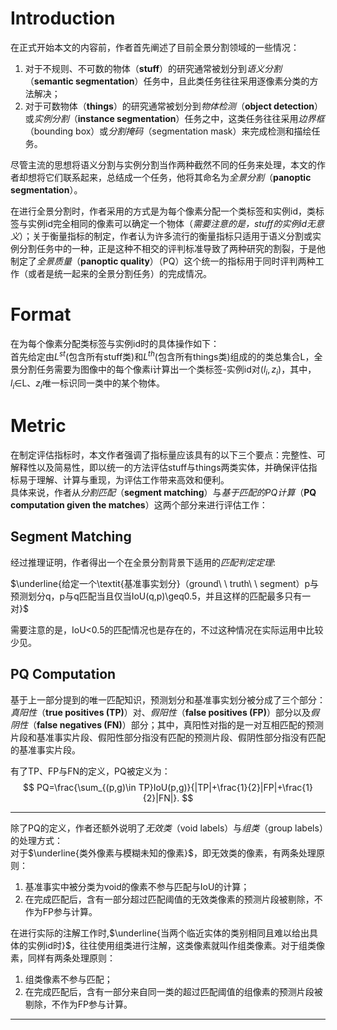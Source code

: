 # Introduction
在正式开始本文的内容前，作者首先阐述了目前全景分割领域的一些情况：  
1.    对于不规则、不可数的物体（**stuff**）的研究通常被划分到*语义分割*（**semantic segmentation**）任务中，且此类任务往往采用逐像素分类的方法解决；
2.    对于可数物体（**things**）的研究通常被划分到*物体检测*（**object detection**）或*实例分割*（**instance segmentation**）任务之中，这类任务往往采用*边界框*（bounding box）或*分割掩码*（segmentation mask）来完成检测和描绘任务。

尽管主流的思想将语义分割与实例分割当作两种截然不同的任务来处理，本文的作者却想将它们联系起来，总结成一个任务，他将其命名为*全景分割*（**panoptic segmentation**）。

在进行全景分割时，作者采用的方式是为每个像素分配一个类标签和实例id，类标签与实例id完全相同的像素可以确定一个物体（*需要注意的是，stuff的实例id无意义*）；关于衡量指标的制定，作者认为许多流行的衡量指标只适用于语义分割或实例分割任务中的一种，正是这种不相交的评判标准导致了两种研究的割裂，于是他制定了*全景质量*（**panoptic quality**）（PQ）这个统一的指标用于同时评判两种工作（或者是统一起来的全景分割任务）的完成情况。
# Format
在为每个像素分配类标签与实例id时的具体操作如下：  
首先给定由$L^{st}$(包含所有stuff类)和$L^{th}$(包含所有things类)组成的的类总集合L，全景分割任务需要为图像中的每个像素i计算出一个类标签-实例id对($l_i,z_i$)，其中，$l_i$∈L、$z_i$唯一标识同一类中的某个物体。
# Metric
在制定评估指标时，本文作者强调了指标量应该具有的以下三个要点：完整性、可解释性以及简易性，即以统一的方法评估stuff与things两类实体，并确保评估指标易于理解、计算与重现，为评估工作带来高效和便利。  
具体来说，作者从*分割匹配*（**segment matching**）与*基于匹配的PQ计算*（**PQ computation given the matches**）这两个部分来进行评估工作：
## Segment Matching
经过推理证明，作者得出一个在全景分割背景下适用的*匹配判定定理*:

$\underline{给定一个\textit{基准事实划分}（ground\ \ truth\ \ segment）p与预测划分q，p与q匹配当且仅当IoU(q,p)\geq0.5，并且这样的匹配最多只有一对}$

需要注意的是，IoU<0.5的匹配情况也是存在的，不过这种情况在实际运用中比较少见。
## PQ Computation
基于上一部分提到的唯一匹配知识，预测划分和基准事实划分被分成了三个部分：*真阳性*（**true positives (TP)**）对、*假阳性*（**false positives (FP)**）部分以及*假阴性*（**false negatives (FN)**）部分；其中，真阳性对指的是一对互相匹配的预测片段和基准事实片段、假阳性部分指没有匹配的预测片段、假阴性部分指没有匹配的基准事实片段。

有了TP、FP与FN的定义，PQ被定义为：
$$
PQ=\frac{\sum_{(p,g)\in TP}IoU(p,g)}{|TP|+\frac{1}{2}|FP|+\frac{1}{2}|FN|}.
$$

---

除了PQ的定义，作者还额外说明了*无效类*（void labels）与*组类*（group labels）的处理方式：  
对于$\underline{类外像素与模糊未知的像素}$，即无效类的像素，有两条处理原则： 
1.    基准事实中被分类为void的像素不参与匹配与IoU的计算；
2.    在完成匹配后，含有一部分超过匹配阈值的无效类像素的预测片段被剔除，不作为FP参与计算。

在进行实际的注解工作时,$\underline{当两个临近实体的类别相同且难以给出具体的实例id时}$，往往使用组类进行注解，这类像素就叫作组类像素。对于组类像素，同样有两条处理原则：  
1.    组类像素不参与匹配；
2.    在完成匹配后，含有一部分来自同一类的超过匹配阈值的组像素的预测片段被剔除，不作为FP参与计算。

---